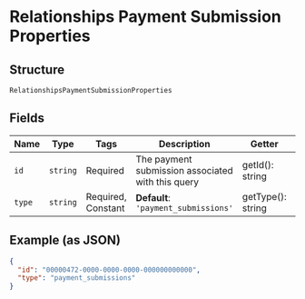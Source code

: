 
# Relationships Payment Submission Properties

## Structure

`RelationshipsPaymentSubmissionProperties`

## Fields

| Name | Type | Tags | Description | Getter | Setter |
|  --- | --- | --- | --- | --- | --- |
| `id` | `string` | Required | The payment submission associated with this query | getId(): string | setId(string id): void |
| `type` | `string` | Required, Constant | **Default**: `'payment_submissions'` | getType(): string | setType(string type): void |

## Example (as JSON)

```json
{
  "id": "00000472-0000-0000-0000-000000000000",
  "type": "payment_submissions"
}
```

